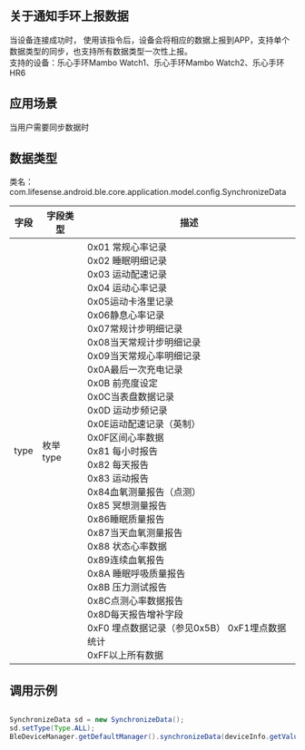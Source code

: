 <a name="65B99"></a>
## 关于通知手环上报数据
当设备连接成功时， 使用该指令后，设备会将相应的数据上报到APP，支持单个数据类型的同步，也支持所有数据类型一次性上报。<br />支持的设备：乐心手环Mambo Watch1、乐心手环Mambo Watch2、乐心手环HR6<br />

<a name="FgWWQ"></a>
## 应用场景
当用户需要同步数据时
<a name="jOoPi"></a>
## 数据类型
类名：com.lifesense.android.ble.core.application.model.config.SynchronizeData

| 字段 | 字段类型 | 描述 |
| --- | --- | --- |
| type | 枚举type | 0x01 常规心率记录<br />0x02 睡眠明细记录<br />0x03  运动配速记录<br />0x04 运动心率记录<br />0x05运动卡洛里记录<br />0x06静息心率记录  <br />0x07常规计步明细记录 <br />0x08当天常规计步明细记录 <br />0x09当天常规心率明细记录 <br />0x0A最后一次充电记录 <br />0x0B 前亮度设定 <br />0x0C当表盘数据记录 <br />0x0D 运动步频记录<br />0x0E运动配速记录（英制）<br />0x0F区间心率数据 <br />0x81 每小时报告<br />0x82 每天报告<br />0x83 运动报告<br />0x84血氧测量报告（点测）<br />0x85 冥想测量报告<br />0x86睡眠质量报告 <br />0x87当天血氧测量报告 <br />0x88  状态心率数据<br />0x89连续血氧报告 <br />0x8A 睡眠呼吸质量报告 <br />0x8B 压力测试报告<br />0x8C点测心率数据报告 <br />0x8D每天报告增补字段 <br />0xF0 埋点数据记录（参见0x5B） 0xF1埋点数据统计<br />0xFF以上所有数据 |

<a name="SBK9X"></a>
## 调用示例
```java

SynchronizeData sd = new SynchronizeData();
sd.setType(Type.ALL);
BleDeviceManager.getDefaultManager().synchronizeData(deviceInfo.getValue().getMac(), sd)  ;
```

